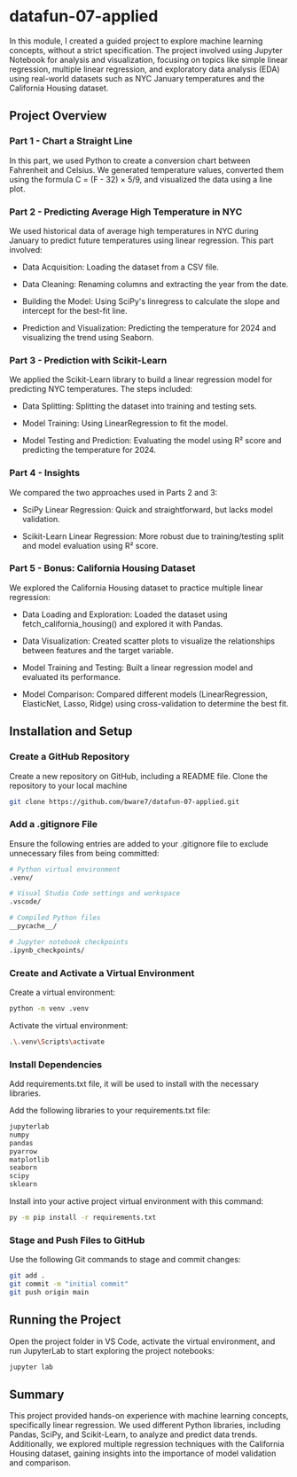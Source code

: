 # datafun-07-applied

In this module, I created a guided project to explore machine learning concepts, without a strict specification. The project involved using Jupyter Notebook for analysis and visualization, focusing on topics like simple linear regression, multiple linear regression, and exploratory data analysis (EDA) using real-world datasets such as NYC January temperatures and the California Housing dataset.

## Project Overview

### Part 1 - Chart a Straight Line

In this part, we used Python to create a conversion chart between Fahrenheit and Celsius. We generated temperature values, converted them using the formula C = (F - 32) × 5/9, and visualized the data using a line plot.

### Part 2 - Predicting Average High Temperature in NYC

We used historical data of average high temperatures in NYC during January to predict future temperatures using linear regression. This part involved:

- Data Acquisition: Loading the dataset from a CSV file.

- Data Cleaning: Renaming columns and extracting the year from the date.

- Building the Model: Using SciPy's linregress to calculate the slope and intercept for the best-fit line.

- Prediction and Visualization: Predicting the temperature for 2024 and visualizing the trend using Seaborn.

### Part 3 - Prediction with Scikit-Learn

We applied the Scikit-Learn library to build a linear regression model for predicting NYC temperatures. The steps included:

- Data Splitting: Splitting the dataset into training and testing sets.

- Model Training: Using LinearRegression to fit the model.

- Model Testing and Prediction: Evaluating the model using R² score and predicting the temperature for 2024.

### Part 4 - Insights

We compared the two approaches used in Parts 2 and 3:

- SciPy Linear Regression: Quick and straightforward, but lacks model validation.

- Scikit-Learn Linear Regression: More robust due to training/testing split and model evaluation using R² score.

### Part 5 - Bonus: California Housing Dataset

We explored the California Housing dataset to practice multiple linear regression:

- Data Loading and Exploration: Loaded the dataset using fetch_california_housing() and explored it with Pandas.

- Data Visualization: Created scatter plots to visualize the relationships between features and the target variable.

- Model Training and Testing: Built a linear regression model and evaluated its performance.

- Model Comparison: Compared different models (LinearRegression, ElasticNet, Lasso, Ridge) using cross-validation to determine the best fit.

## Installation and Setup

### Create a GitHub Repository

Create a new repository on GitHub, including a README file.
Clone the repository to your local machine

```bash
git clone https://github.com/bware7/datafun-07-applied.git
```

### Add a .gitignore File

Ensure the following entries are added to your .gitignore file to exclude unnecessary files from being committed:

```bash
# Python virtual environment
.venv/

# Visual Studio Code settings and workspace
.vscode/

# Compiled Python files
__pycache__/

# Jupyter notebook checkpoints
.ipynb_checkpoints/
```

### Create and Activate a Virtual Environment

Create a virtual environment:

```bash
python -m venv .venv
```

Activate the virtual environment:

```bash
.\.venv\Scripts\activate
```

### Install Dependencies

Add requirements.txt file, it will be used to install with the necessary libraries.

Add the following libraries to your requirements.txt file:

```bash
jupyterlab
numpy
pandas
pyarrow
matplotlib
seaborn
scipy
sklearn
```

Install into your active project virtual environment with this command:

```bash
py -m pip install -r requirements.txt
```

### Stage and Push Files to GitHub

Use the following Git commands to stage and commit changes:

```bash
git add .
git commit -m "initial commit"
git push origin main
```

## Running the Project

Open the project folder in VS Code, activate the virtual environment, and run JupyterLab to start exploring the project notebooks:

```bash
jupyter lab
```

## Summary

This project provided hands-on experience with machine learning concepts, specifically linear regression. We used different Python libraries, including Pandas, SciPy, and Scikit-Learn, to analyze and predict data trends. Additionally, we explored multiple regression techniques with the California Housing dataset, gaining insights into the importance of model validation and comparison.